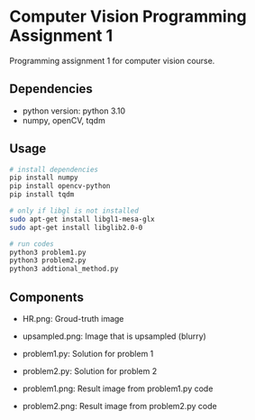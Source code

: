 # Computer Vision Programming Assignment 1
Programming assignment 1 for computer vision course.

## Dependencies
* python version: python 3.10
* numpy, openCV, tqdm

## Usage
```bash
# install dependencies
pip install numpy
pip install opencv-python
pip install tqdm

# only if libgl is not installed
sudo apt-get install libgl1-mesa-glx
sudo apt-get install libglib2.0-0

# run codes
python3 problem1.py
python3 problem2.py
python3 addtional_method.py
```

## Components
* HR.png: Groud-truth image
* upsampled.png: Image that is upsampled (blurry)

* problem1.py: Solution for problem 1
* problem2.py: Solution for problem 2
* problem1.png: Result image from problem1.py code
* problem2.png: Result image from problem2.py code
